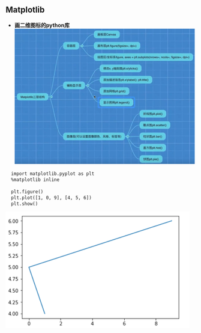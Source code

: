 ## Matplotlib
- **画二维图标的python库**
![](./Pics/Matplotlib.png)    
```
  import matplotlib.pyplot as plt
  %matplotlib inline
  
  plt.figure()
  plt.plot([1, 0, 9], [4, 5, 6])
  plt.show()
```  
![](./Pics/示例1.png)
